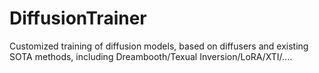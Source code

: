 # DiffusionTrainer
Customized training of diffusion models, based on diffusers and existing SOTA methods, including Dreambooth/Texual Inversion/LoRA/XTI/....

